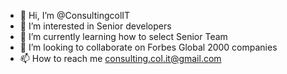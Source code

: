 - 👋 Hi, I’m @ConsultingcolIT
- 👀 I’m interested in Senior developers
- 🌱 I’m currently learning how to select Senior Team
- 💞️ I’m looking to collaborate on Forbes Global 2000 companies
- 📫 How to reach me consulting.col.it@gmail.com

<!---
ConsultingcolIT/ConsultingcolIT is a ✨ special ✨ Company to conect the enterprises with the right employees of LATAM. 
--->
